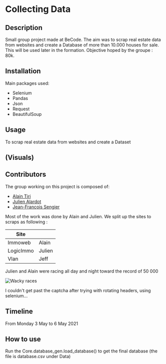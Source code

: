 # Collecting Data
## Description
Small group project made at BeCode. The aim was to scrap real estate data from websites and create a Database
of more than 10.000 houses for sale. This will be used later in the formation.
Objective hoped by the groupe : 80k.

## Installation
Main packages used:
- Selenium
- Pandas
- Json
- Request
- BeautifulSoup
## Usage
To scrap real estate data from websites and create a Dataset
## (Visuals)
## Contributors
The group working on this project is composed of:
- [Alain Tiri](https://github.com/AlainTiri)
- [Julien Alardot](https://github.com/JulienAlardot)
- [Jean-François Sengier](https://github.com/JFSengier)

Most of the work was done by Alain and Julien.
We split up the sites to scraps as following : 


| Site              |                         |
| ----------------- |:----------------------- |
| Immoweb           | Alain                   |
| LogicImmo         | Julien                  |
| Vlan              | Jeff                    |

Julien and Alain were racing all day and night toward the record of 50 000

![Wacky races](https://cdnmetv.metv.com/Pjy5L-1461081939-3424-list_items-wacky_dirk_300.gif)


I couldn't get past the captcha after trying with rotating headers, using selenium...

## Timeline
From Monday 3 May to 6 May 2021

## How to use
Run the Core.database_gen.load_database() to get the final database (the file is database.csv under Data)
